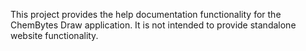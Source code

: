 This project provides the help documentation functionality for the ChemBytes Draw application. It is not intended to provide standalone website functionality.
